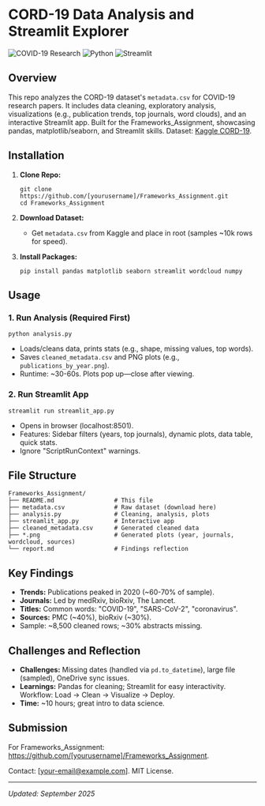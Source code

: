 
# CORD-19 Data Analysis and Streamlit Explorer

![COVID-19 Research](https://img.shields.io/badge/Project-CORD--19-blue?style=flat-square) ![Python](https://img.shields.io/badge/Python-3.7%2B-yellow?style=flat-square) ![Streamlit](https://img.shields.io/badge/Streamlit-App-orange?style=flat-square)

## Overview

This repo analyzes the CORD-19 dataset's `metadata.csv` for COVID-19 research papers. It includes data cleaning, exploratory analysis, visualizations (e.g., publication trends, top journals, word clouds), and an interactive Streamlit app. Built for the Frameworks_Assignment, showcasing pandas, matplotlib/seaborn, and Streamlit skills. Dataset: [Kaggle CORD-19](https://www.kaggle.com/allen-institute-for-ai/CORD-19-research-challenge).

## Installation

1. **Clone Repo:**
   ```
   git clone https://github.com/[yourusername]/Frameworks_Assignment.git
   cd Frameworks_Assignment
   ```

2. **Download Dataset:**
   - Get `metadata.csv` from Kaggle and place in root (samples ~10k rows for speed).

3. **Install Packages:**
   ```
   pip install pandas matplotlib seaborn streamlit wordcloud numpy
   ```

## Usage

### 1. Run Analysis (Required First)
```
python analysis.py
```
- Loads/cleans data, prints stats (e.g., shape, missing values, top words).
- Saves `cleaned_metadata.csv` and PNG plots (e.g., `publications_by_year.png`).
- Runtime: ~30-60s. Plots pop up—close after viewing.

### 2. Run Streamlit App
```
streamlit run streamlit_app.py
```
- Opens in browser (localhost:8501).
- Features: Sidebar filters (years, top journals), dynamic plots, data table, quick stats.
- Ignore "ScriptRunContext" warnings.

## File Structure

```
Frameworks_Assignment/
├── README.md                 # This file
├── metadata.csv              # Raw dataset (download here)
├── analysis.py               # Cleaning, analysis, plots
├── streamlit_app.py          # Interactive app
├── cleaned_metadata.csv      # Generated cleaned data
├── *.png                     # Generated plots (year, journals, wordcloud, sources)
└── report.md                 # Findings reflection
```

## Key Findings

- **Trends:** Publications peaked in 2020 (~60-70% of sample).
- **Journals:** Led by medRxiv, bioRxiv, The Lancet.
- **Titles:** Common words: "COVID-19", "SARS-CoV-2", "coronavirus".
- **Sources:** PMC (~40%), bioRxiv (~30%).
- Sample: ~8,500 cleaned rows; ~30% abstracts missing.

## Challenges and Reflection

- **Challenges:** Missing dates (handled via `pd.to_datetime`), large file (sampled), OneDrive sync issues.
- **Learnings:** Pandas for cleaning; Streamlit for easy interactivity. Workflow: Load → Clean → Visualize → Deploy.
- **Time:** ~10 hours; great intro to data science.

## Submission

For Frameworks_Assignment: https://github.com/[yourusername]/Frameworks_Assignment.

Contact: [your-email@example.com]. MIT License.

---

*Updated: September 2025*
```
